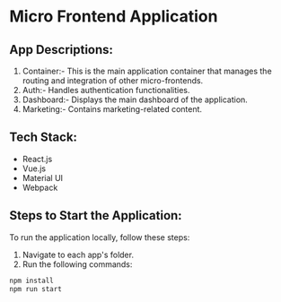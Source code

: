 # Micro Frontend Application

## App Descriptions:
1. Container:- This is the main application container that manages the routing and integration of other micro-frontends.
2. Auth:- Handles authentication functionalities.
3. Dashboard:- Displays the main dashboard of the application.
4. Marketing:- Contains marketing-related content.

## Tech Stack:

- React.js
- Vue.js
- Material UI
- Webpack

## Steps to Start the Application:

To run the application locally, follow these steps:

1. Navigate to each app's folder.
2. Run the following commands:

```bash
npm install
npm run start
